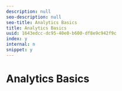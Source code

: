 ```yaml
---
description: null
seo-description: null
seo-title: Analytics Basics
title: Analytics Basics
uuid: 1643edcc-dc95-40e0-b600-df8e9c942f9c
index: y
internal: n
snippet: y
---
```


# Analytics Basics

<!-- This needs content, or we're missing a file. -->